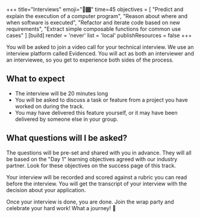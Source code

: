 +++
title="Interviews"
emoji="🎤🏾"
time=45
objectives = [
  "Predict and explain the execution of a computer program",
  "Reason about where and when software is executed",
  "Refactor and iterate code based on new requirements",
  "Extract simple composable functions for common use cases"
]
[build]
  render = 'never'
  list = 'local'
  publishResources = false
+++

You will be asked to join a video call for your technical interview. We use an interview platform called Evidenced. You will act as both an interviewer and an interviewee, so you get to experience both sides of the process.

## What to expect

- The interview will be 20 minutes long
- You will be asked to discuss a task or feature from a project you have worked on during the track.
- You may have delivered this feature yourself, or it may have been delivered by someone else in your group.

## What questions will I be asked?

The questions will be pre-set and shared with you in advance. They will all be based on the "Day 1" learning objectives agreed with our industry partner. Look for these objectives on the success page of this track.

Your interview will be recorded and scored against a rubric you can read before the interview. You will get the transcript of your interview with the decision about your application.

Once your interview is done, you are done. Join the wrap party and celebrate your hard work! What a journey! 🎉
